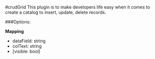 #crudGrid
This plugin is to make developers life easy when it comes to create a catalog to insert, update, delete records.

###Options:


  **Mapping**
  - dataField: string
  - colText: string
  - [visible: bool]
  
